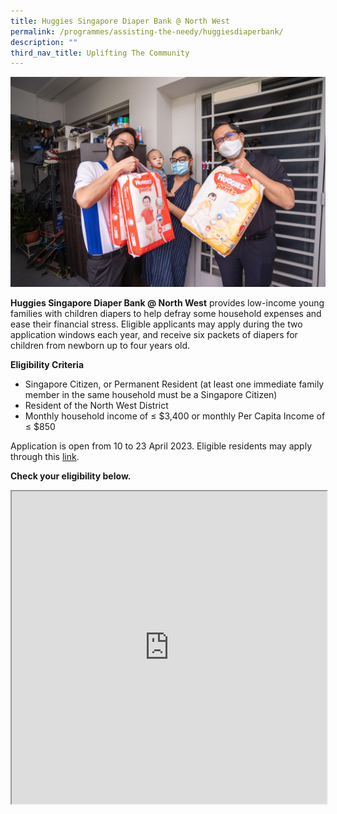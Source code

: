 ```yaml
---
title: Huggies Singapore Diaper Bank @ North West
permalink: /programmes/assisting-the-needy/huggiesdiaperbank/
description: ""
third_nav_title: Uplifting The Community
---
```

![](/images/Programmes/Uplifting%20The%20Community/20220407%20170554%20004.jpg)

**Huggies Singapore Diaper Bank @ North West**&nbsp;provides low-income young families with children diapers to help defray some household expenses and ease their financial stress. Eligible applicants may apply during the two application windows each year, and receive six packets of diapers for children from newborn up to four years old.
  
**Eligibility&nbsp;Criteria**

*   Singapore Citizen, or Permanent Resident (at least one immediate family member in the same household must be a Singapore Citizen)
*   Resident of the North West District&nbsp;
*   Monthly household income of&nbsp;≤ $3,400 or monthly Per Capita Income of ≤ $850

Application is open from 10 to 23 April 2023. Eligible residents may apply through this [link](https://form.gov.sg/#!/61260f45e7eaf10012c6cb33).

**Check your eligibility below.**

<iframe style="width:100%;height:500px" src="https://www.checkfirst.gov.sg/c/fec9bb2c-fae6-401e-a2df-67f2b103940d"></iframe>
